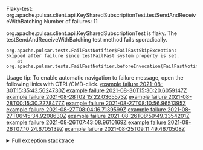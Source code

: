         
Flaky-test: org.apache.pulsar.client.api.KeySharedSubscriptionTest.testSendAndReceiveWithBatching
Number of failures: 11

org.apache.pulsar.client.api.KeySharedSubscriptionTest is flaky. The testSendAndReceiveWithBatching test method fails sporadically.

```
org.apache.pulsar.tests.FailFastNotifier$FailFastSkipException: Skipped after failure since testFailFast system property is set.
	at org.apache.pulsar.tests.FailFastNotifier.beforeInvocation(FailFastNotifier.java:88)

```

Usage tip: To enable automatic navigation to failure message, open the following links with CTRL/CMD-click.
[example failure 2021-08-30T15:35:43.5624730Z](https://github.com/apache/pulsar/runs/3463119398?check_suite_focus=true#step:9:3951)
[example failure 2021-08-30T15:30:20.6059147Z](https://github.com/apache/pulsar/runs/3463119398?check_suite_focus=true#step:9:1669)
[example failure 2021-08-28T02:15:22.0365573Z](https://github.com/apache/pulsar/runs/3448473880?check_suite_focus=true#step:9:2948)
[example failure 2021-08-28T00:15:30.2278477Z](https://github.com/apache/pulsar/runs/3447917315?check_suite_focus=true#step:9:2316)
[example failure 2021-08-27T08:10:56.9651395Z](https://github.com/apache/pulsar/runs/3440980370?check_suite_focus=true#step:9:3015)
[example failure 2021-08-27T08:04:16.7139599Z](https://github.com/apache/pulsar/runs/3440855241?check_suite_focus=true#step:9:2940)
[example failure 2021-08-27T06:45:34.9208630Z](https://github.com/apache/pulsar/runs/3440411158?check_suite_focus=true#step:9:2941)
[example failure 2021-08-26T08:59:49.3354201Z](https://github.com/apache/pulsar/runs/3430539961?check_suite_focus=true#step:9:3650)
[example failure 2021-08-26T07:43:08.9610169Z](https://github.com/apache/pulsar/runs/3429972501?check_suite_focus=true#step:9:1638)
[example failure 2021-08-26T07:10:24.6705139Z](https://github.com/apache/pulsar/runs/3429892136?check_suite_focus=true#step:9:3002)
[example failure 2021-08-25T09:11:49.4670508Z](https://github.com/apache/pulsar/runs/3420085427?check_suite_focus=true#step:10:2908)


<details>
<summary>Full exception stacktrace</summary>
<code><pre>
org.apache.pulsar.tests.FailFastNotifier$FailFastSkipException: Skipped after failure since testFailFast system property is set.
	at org.apache.pulsar.tests.FailFastNotifier.beforeInvocation(FailFastNotifier.java:88)

</pre></code>
</details>

